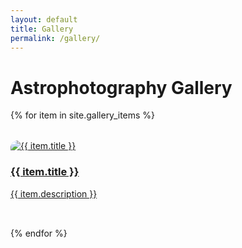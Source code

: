 ```yaml
---
layout: default
title: Gallery
permalink: /gallery/
---
```


<div class="gallery">
  <h1>Astrophotography Gallery</h1>
  
  <div class="gallery-grid">
    {% for item in site.gallery_items %}
    <div class="gallery-item">
      <a href="{{ item.url }}">
        <img src="{{ item.image }}" alt="{{ item.title }}">
        <div class="overlay">
          <h3>{{ item.title }}</h3>
          <p>{{ item.description }}</p>
        </div>
      </a>
    </div>
    {% endfor %}
  </div>
</div>

<style>
.gallery-header {
    text-align: center;
    padding: 4rem 0 2rem;
    border-bottom: 1px solid var(--border-color);
    margin-bottom: 3rem;
}

.gallery-header h1 {
    font-size: clamp(2.5rem, 5vw, 3.5rem);
    font-weight: 700;
    color: var(--text-color);
    margin-bottom: 1rem;
    font-family: var(--font-mono);
}

.gallery-header p {
    font-size: 1.2rem;
    color: var(--accent-color);
    opacity: 0.9;
}

.gallery-grid {
    display: grid;
    grid-template-columns: repeat(auto-fill, minmax(300px, 1fr));
    gap: 2rem;
}

.gallery-item {
    position: relative;
    border-radius: 12px;
    overflow: hidden;
    background: var(--card-bg);
    transition: all 0.3s ease;
    cursor: pointer;
}

.gallery-item:hover {
    transform: translateY(-4px);
    box-shadow: var(--shadow-lg);
}

.image-container {
    position: relative;
    aspect-ratio: 4/3;
    overflow: hidden;
}

.image-container img {
    width: 100%;
    height: 100%;
    object-fit: cover;
    transition: transform 0.3s ease;
}

.gallery-item:hover .image-container img {
    transform: scale(1.05);
}

.image-overlay {
    position: absolute;
    bottom: 0;
    left: 0;
    right: 0;
    background: linear-gradient(transparent, rgba(0, 0, 0, 0.8));
    padding: 2rem 1.5rem 1.5rem;
    transform: translateY(100%);
    transition: transform 0.3s ease;
}

.gallery-item:hover .image-overlay {
    transform: translateY(0);
}

.image-content h3 {
    color: var(--text-color);
    font-size: 1.25rem;
    margin-bottom: 0.5rem;
    font-weight: 600;
}

.image-content p {
    color: #b0b0b0;
    font-size: 0.9rem;
    margin-bottom: 0.75rem;
    line-height: 1.4;
}

.image-meta {
    font-size: 0.8rem;
    color: var(--accent-color);
    font-family: var(--font-mono);
    margin-bottom: 1rem;
    opacity: 0.8;
}

.view-details {
    display: inline-block;
    padding: 0.5rem 1rem;
    background: var(--accent-color);
    color: var(--bg-color);
    text-decoration: none;
    border-radius: 6px;
    font-size: 0.85rem;
    font-weight: 500;
    transition: all 0.3s ease;
}

.view-details:hover {
    background: #4cd4b0;
    transform: translateY(-1px);
}

@media (max-width: 768px) {
    .gallery-header {
        padding: 3rem 0 1.5rem;
        margin-bottom: 2rem;
    }

    .gallery-grid {
        gap: 1.5rem;
    }
}

@media (max-width: 480px) {
    .gallery-grid {
        grid-template-columns: 1fr;
        gap: 1rem;
    }

    .image-overlay {
        padding: 1.5rem 1rem 1rem;
    }

    .image-content h3 {
        font-size: 1.1rem;
    }

    .image-content p {
        font-size: 0.85rem;
    }
}
</style> 